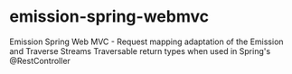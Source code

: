 # emission-spring-webmvc
Emission Spring Web MVC - Request mapping adaptation of the Emission and Traverse Streams Traversable return types when used in Spring's @RestController
